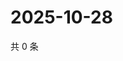 # 2025-10-28

共 0 条

<!-- BEGIN ZHIHUQUESTIONS -->
<!-- 最后更新时间 Tue Oct 28 2025 16:16:21 GMT+0800 (China Standard Time) -->

<!-- END ZHIHUQUESTIONS -->
